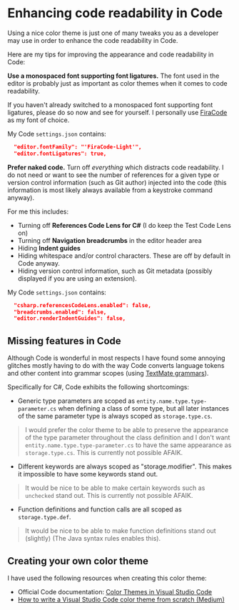 # Enhancing code readability in Code

Using a nice color theme is just one of many tweaks you as a developer may use in order to enhance the code readability in Code.

Here are my tips for improving the appearance and code readability in Code:

**Use a monospaced font supporting font ligatures.** The font used in the editor is probably just as important as color themes when it comes to code readability.

If you haven't already switched to a monospaced font supporting font ligatures, please do so now and see for yourself. I personally use [FiraCode](https://github.com/tonsky/FiraCode) as my font of choice.

My Code `settings.json` contains:

``` json
  "editor.fontFamily": "'FiraCode-Light'",
  "editor.fontLigatures": true,
```

**Prefer naked code.** Turn off *everything* which distracts code readability. I do not need or want to see the number of references for a given type or version control information (such as Git author) injected into the code (this information is most likely always available from a keystroke command anyway).

For me this includes:

- Turning off **References Code Lens for C#** (I do keep the Test Code Lens on)
- Turning off **Navigation breadcrumbs** in the editor header area
- Hiding **Indent guides**
- Hiding whitespace and/or control characters. These are off by default in Code anyway.
- Hiding version control information, such as Git metadata (possibly displayed if you are using an extension).

My Code `settings.json` contains:

``` json
  "csharp.referencesCodeLens.enabled": false,
  "breadcrumbs.enabled": false,
  "editor.renderIndentGuides": false,
```

## Missing features in Code

Although Code is wonderful in most respects I have found some annoying glitches mostly having to do with the way Code converts language tokens and other content into grammar scopes (using [TextMate grammars](https://www.sublimetext.com/docs/3/scope_naming.html)).

Specifically for C#, Code exhibits the following shortcomings:

- Generic type parameters are scoped as `entity.name.type.type-parameter.cs` when defining a class of some type, but all later instances of the same parameter type is always scoped as `storage.type.cs`.

> I would prefer the color theme to be able to preserve the appearance of the type parameter throughout the class definition and I don't want `entity.name.type.type-parameter.cs` to have the same appearance as `storage.type.cs`. This is currently not possible AFAIK.

- Different keywords are always scoped as "storage.modifier". This makes it impossible to have some keywords stand out.

> It would be nice to be able to make certain keywords such as `unchecked` stand out. This is currently not possible AFAIK.

- Function definitions and function calls are all scoped as `storage.type.def`.

> It would be nice to be able to make function definitions stand out (slightly) (The Java syntax rules enables this).

## Creating your own color theme

I have used the following resources when creating this color theme:

- Official Code documentation: [Color Themes in Visual Studio Code](https://code.visualstudio.com/docs/getstarted/themes)
- [How to write a Visual Studio Code color theme from scratch (Medium)](https://medium.com/@caludio/how-to-write-a-visual-studio-code-color-theme-from-scratch-7ccb7e5da2aa)